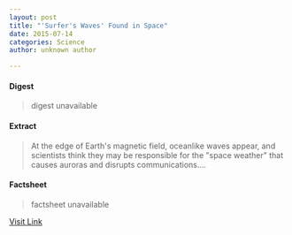 ```yaml
---
layout: post
title: "'Surfer's Waves' Found in Space"
date: 2015-07-14
categories: Science
author: unknown author

---
```



#### Digest
>digest unavailable

#### Extract
>At the edge of Earth's magnetic field, oceanlike waves appear, and scientists think they may be responsible for the "space weather" that causes auroras and disrupts communications....

#### Factsheet
>factsheet unavailable

[Visit Link](http://www.livescience.com/51526-surfer-waves-found-in-space.html)



